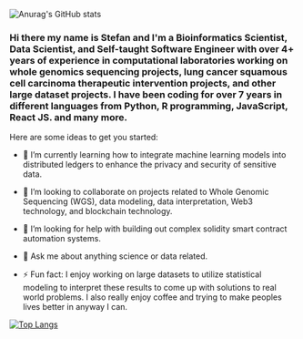 ![Anurag's GitHub stats](https://github-readme-stats.vercel.app/api?username=Exzo-Network&show_icons=true&theme=radical)


### Hi there my name is Stefan and I'm a Bioinformatics Scientist, Data Scientist, and Self-taught Software Engineer with over 4+ years of experience in computational laboratories working on whole genomics sequencing projects, lung cancer squamous cell carcinoma therapeutic intervention projects, and other large dataset projects. I have been coding for over 7 years in different languages from Python, R programming, JavaScript, React JS. and many more.


Here are some ideas to get you started:

- 🌱 I’m currently learning how to integrate machine learning models into distributed ledgers to enhance the privacy and security of sensitive data.

- 👯 I’m looking to collaborate on projects related to Whole Genomic Sequencing (WGS), data modeling, data interpretation, Web3 technology, and blockchain technology.

- 🤔 I’m looking for help with building out complex solidity smart contract automation systems.

- 💬 Ask me about anything science or data related.

- ⚡ Fun fact: I enjoy working on large datasets to utilize statistical modeling to interpret these results to come up with solutions to real world problems. I also really enjoy coffee and trying to make peoples lives better in anyway I can.


[![Top Langs](https://github-readme-stats.vercel.app/api/top-langs/?username=anuraghazra&layout=compact)](https://github.com/anuraghazra/github-readme-stats)
